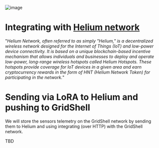 ![image](https://github.com/invpe/GridShell/assets/106522950/522e9be4-492e-47dc-8da2-0849773ba24f)

# Integrating with [Helium network](https://www.helium.com/)
"_Helium Network, often referred to as simply "Helium," is a decentralized wireless network designed for the Internet of Things (IoT) and low-power device connectivity. It is based on a unique blockchain-based incentive mechanism that allows individuals and businesses to deploy and operate low-power, long-range wireless hotspots called Helium Hotspots. These hotspots provide coverage for IoT devices in a given area and earn cryptocurrency rewards in the form of HNT (Helium Network Token) for participating in the network._"


# Sending via LoRA to Helium and pushing to GridShell

We will store the sensors telemetry on the GridShell network by sending them to Helium and using integrating (over HTTP) with the GridShell network.

TBD
